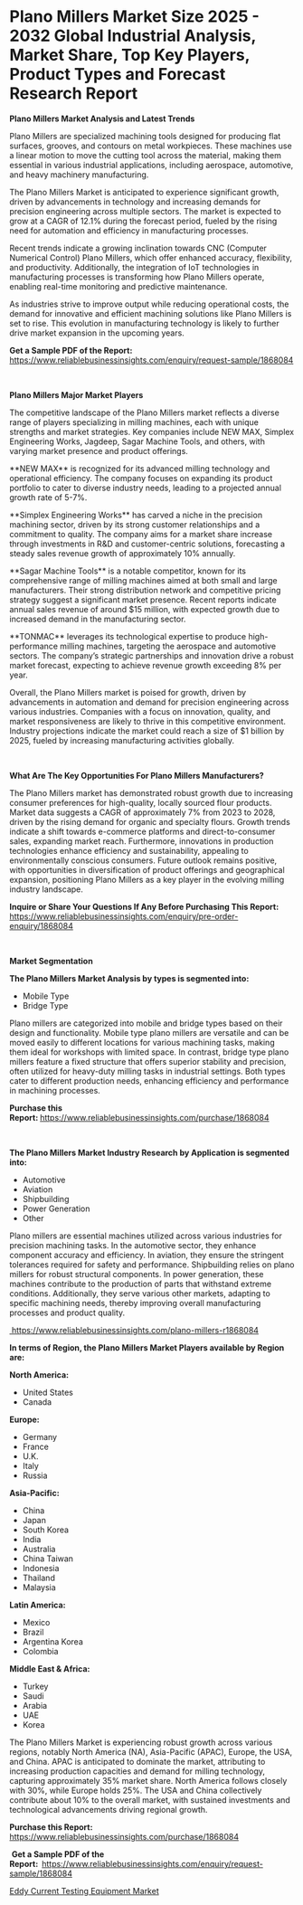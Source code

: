 <p><h1>Plano Millers Market Size 2025 - 2032 Global Industrial Analysis, Market Share, Top Key Players, Product Types and Forecast Research Report</h1></p><p><strong>Plano Millers Market Analysis and Latest Trends</strong></p>
<p><p>Plano Millers are specialized machining tools designed for producing flat surfaces, grooves, and contours on metal workpieces. These machines use a linear motion to move the cutting tool across the material, making them essential in various industrial applications, including aerospace, automotive, and heavy machinery manufacturing.</p><p>The Plano Millers Market is anticipated to experience significant growth, driven by advancements in technology and increasing demands for precision engineering across multiple sectors. The market is expected to grow at a CAGR of 12.1% during the forecast period, fueled by the rising need for automation and efficiency in manufacturing processes. </p><p>Recent trends indicate a growing inclination towards CNC (Computer Numerical Control) Plano Millers, which offer enhanced accuracy, flexibility, and productivity. Additionally, the integration of IoT technologies in manufacturing processes is transforming how Plano Millers operate, enabling real-time monitoring and predictive maintenance. </p><p>As industries strive to improve output while reducing operational costs, the demand for innovative and efficient machining solutions like Plano Millers is set to rise. This evolution in manufacturing technology is likely to further drive market expansion in the upcoming years.</p></p>
<p><strong>Get a Sample PDF of the Report:&nbsp;</strong> <a href="https://www.reliablebusinessinsights.com/enquiry/request-sample/1868084?utm_campaign=3288&utm_medium=2&utm_source=Github&utm_content=ia&utm_term=10042025&utm_id=plano-millers">https://www.reliablebusinessinsights.com/enquiry/request-sample/1868084</a></p>
<p>&nbsp;</p>
<p><strong>Plano Millers Major Market Players</strong></p>
<p><p>The competitive landscape of the Plano Millers market reflects a diverse range of players specializing in milling machines, each with unique strengths and market strategies. Key companies include NEW MAX, Simplex Engineering Works, Jagdeep, Sagar Machine Tools, and others, with varying market presence and product offerings.</p><p>**NEW MAX** is recognized for its advanced milling technology and operational efficiency. The company focuses on expanding its product portfolio to cater to diverse industry needs, leading to a projected annual growth rate of 5-7%.  </p><p>**Simplex Engineering Works** has carved a niche in the precision machining sector, driven by its strong customer relationships and a commitment to quality. The company aims for a market share increase through investments in R&D and customer-centric solutions, forecasting a steady sales revenue growth of approximately 10% annually.</p><p>**Sagar Machine Tools** is a notable competitor, known for its comprehensive range of milling machines aimed at both small and large manufacturers. Their strong distribution network and competitive pricing strategy suggest a significant market presence. Recent reports indicate annual sales revenue of around $15 million, with expected growth due to increased demand in the manufacturing sector.</p><p>**TONMAC** leverages its technological expertise to produce high-performance milling machines, targeting the aerospace and automotive sectors. The company’s strategic partnerships and innovation drive a robust market forecast, expecting to achieve revenue growth exceeding 8% per year.</p><p>Overall, the Plano Millers market is poised for growth, driven by advancements in automation and demand for precision engineering across various industries. Companies with a focus on innovation, quality, and market responsiveness are likely to thrive in this competitive environment. Industry projections indicate the market could reach a size of $1 billion by 2025, fueled by increasing manufacturing activities globally.</p></p>
<p>&nbsp;</p>
<p><strong>What Are The Key Opportunities For Plano Millers Manufacturers?</strong></p>
<p><p>The Plano Millers market has demonstrated robust growth due to increasing consumer preferences for high-quality, locally sourced flour products. Market data suggests a CAGR of approximately 7% from 2023 to 2028, driven by the rising demand for organic and specialty flours. Growth trends indicate a shift towards e-commerce platforms and direct-to-consumer sales, expanding market reach. Furthermore, innovations in production technologies enhance efficiency and sustainability, appealing to environmentally conscious consumers. Future outlook remains positive, with opportunities in diversification of product offerings and geographical expansion, positioning Plano Millers as a key player in the evolving milling industry landscape.</p></p>
<p><strong>Inquire or Share Your Questions If Any Before Purchasing This Report:</strong> <a href="https://www.reliablebusinessinsights.com/enquiry/pre-order-enquiry/1868084?utm_campaign=3288&utm_medium=2&utm_source=Github&utm_content=ia&utm_term=10042025&utm_id=plano-millers">https://www.reliablebusinessinsights.com/enquiry/pre-order-enquiry/1868084</a></p>
<p>&nbsp;</p>
<p><strong>Market Segmentation</strong></p>
<p><strong>The Plano Millers Market Analysis by types is segmented into:</strong></p>
<p><ul><li>Mobile Type</li><li>Bridge Type</li></ul></p>
<p><p>Plano millers are categorized into mobile and bridge types based on their design and functionality. Mobile type plano millers are versatile and can be moved easily to different locations for various machining tasks, making them ideal for workshops with limited space. In contrast, bridge type plano millers feature a fixed structure that offers superior stability and precision, often utilized for heavy-duty milling tasks in industrial settings. Both types cater to different production needs, enhancing efficiency and performance in machining processes.</p></p>
<p><strong>Purchase this Report:&nbsp;</strong><a href="https://www.reliablebusinessinsights.com/purchase/1868084?utm_campaign=3288&utm_medium=2&utm_source=Github&utm_content=ia&utm_term=10042025&utm_id=plano-millers">https://www.reliablebusinessinsights.com/purchase/1868084</a></p>
<p>&nbsp;</p>
<p><strong>The Plano Millers Market Industry Research by Application is segmented into:</strong></p>
<p><ul><li>Automotive</li><li>Aviation</li><li>Shipbuilding</li><li>Power Generation</li><li>Other</li></ul></p>
<p><p>Plano millers are essential machines utilized across various industries for precision machining tasks. In the automotive sector, they enhance component accuracy and efficiency. In aviation, they ensure the stringent tolerances required for safety and performance. Shipbuilding relies on plano millers for robust structural components. In power generation, these machines contribute to the production of parts that withstand extreme conditions. Additionally, they serve various other markets, adapting to specific machining needs, thereby improving overall manufacturing processes and product quality.</p></p>
<p><a href="https://www.reliablebusinessinsights.com/plano-millers-r1868084?utm_campaign=3288&utm_medium=2&utm_source=Github&utm_content=ia&utm_term=10042025&utm_id=plano-millers">&nbsp;https://www.reliablebusinessinsights.com/plano-millers-r1868084</a></p>
<p><strong>In terms of Region, the Plano Millers Market Players available by Region are:</strong></p>
<p>
    <p> <strong> North America: </strong>
        <ul>
            <li>United States</li>
            <li>Canada</li>
        </ul>
        </p> 
    <p> <strong> Europe: </strong>
        <ul>
            <li>Germany</li>
            <li>France</li>
            <li>U.K.</li>
            <li>Italy</li>
            <li>Russia</li>
        </ul>
        </p> 
    <p> <strong> Asia-Pacific: </strong>
        <ul>
            <li>China</li>
            <li>Japan</li>
            <li>South Korea</li>
            <li>India</li>
            <li>Australia</li>
            <li>China Taiwan</li>
            <li>Indonesia</li>
            <li>Thailand</li>
            <li>Malaysia</li>
        </ul>
        </p> 
    <p> <strong> Latin America: </strong>
        <ul>
            <li>Mexico</li>
            <li>Brazil</li>
            <li>Argentina Korea</li>
            <li>Colombia</li>
        </ul>
        </p> 
    <p> <strong> Middle East & Africa: </strong>
        <ul>
            <li>Turkey</li>
            <li>Saudi</li>
            <li>Arabia</li>
            <li>UAE</li>
            <li>Korea</li>
        </ul>
    </p>
    </p>
<p><p>The Plano Millers Market is experiencing robust growth across various regions, notably North America (NA), Asia-Pacific (APAC), Europe, the USA, and China. APAC is anticipated to dominate the market, attributing to increasing production capacities and demand for milling technology, capturing approximately 35% market share. North America follows closely with 30%, while Europe holds 25%. The USA and China collectively contribute about 10% to the overall market, with sustained investments and technological advancements driving regional growth.</p></p>
<p><strong>Purchase this Report: </strong><a href="https://www.reliablebusinessinsights.com/purchase/1868084?utm_campaign=3288&utm_medium=2&utm_source=Github&utm_content=ia&utm_term=10042025&utm_id=plano-millers">https://www.reliablebusinessinsights.com/purchase/1868084</a></p>
<p>&nbsp;<strong>Get a Sample PDF of the Report:&nbsp;&nbsp;</strong><a href="https://www.reliablebusinessinsights.com/enquiry/request-sample/1868084?utm_campaign=3288&utm_medium=2&utm_source=Github&utm_content=ia&utm_term=10042025&utm_id=plano-millers">https://www.reliablebusinessinsights.com/enquiry/request-sample/1868084</a></p>
<p><strong></strong></p>
<p><p><a href="https://github.com/bordzjisela/Market-Research-Report-List-1/blob/main/eddy-current-testing-equipment-market.md?utm_campaign=3288&utm_medium=2&utm_source=Github&utm_content=ia&utm_term=10042025&utm_id=plano-millers">Eddy Current Testing Equipment Market</a></p></p>